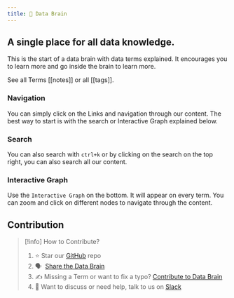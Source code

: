 ```yaml
---
title: 🧠 Data Brain
---
```


## A single place for all data knowledge.
This is the start of a data brain with data terms explained. It encourages you to learn more and go inside the brain to learn more.

See all Terms [[notes]] or all [[tags]].

### Navigation
You can simply click on the Links and navigation through our content. The best way to start is with the search or Interactive Graph explained below.

### Search
You can also search with `ctrl+k` or by clicking on the search on the top right, you can also search all our content. 

### Interactive Graph
Use the `Interactive Graph` on the bottom. It will appear on every term. You can zoom and click on different nodes to navigate through the content.

## Contribution
> [!info] How to Contribute?
> 
> 1.  ⭐ Star our [GitHub](https://github.com/airbytehq/data-brain) repo
> 2.  🗣️  [Share the Data Brain](https://twitter.com/intent/tweet?text=Have%20you%20seen%20the%20latest%20on%20the%20%22%F0%9F%A7%A0%20Data%20Brain%22?%20airbyte.com/brain)
> 3.  ✍️ Missing a Term or want to fix a typo? [Contribute to Data Brain](notes/Contribute%20to%20Data%20Brain.md) 
> 4. 👀 Want to discuss or need help, talk to us on [Slack](https://slack.airbyte.com)

